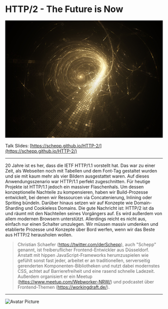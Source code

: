 HTTP/2 - The Future is Now
======

![Cover Image](images/backgrounds/shutterstock_150137660.jpg)

Talk Slides: [https://schepp.github.io/HTTP-2/](https://schepp.github.io/HTTP-2/)

---

20 Jahre ist es her, dass die IETF HTTP/1.1 vorstellt hat. Das war zu einer Zeit, als Webseiten noch mit Tabellen und dem Font-Tag gestaltet wurden und sie mit kaum mehr als vier Bildern ausgestattet waren. Auf dieses Anwendungsszenario war HTTP/1.1 perfekt zugeschnitten. Für heutige Projekte ist HTTP/1.1 jedoch ein massiver Flaschenhals. Um dessen konzeptionelle Nachteile zu kompensieren, haben wir Build-Prozesse entwickelt, bei denen wir Ressourcen via Concatenierung, Inlining oder Spriting bündeln. Darüber hinaus setzen wir auf Konzepte wie Domain-Sharding und Cookieless Domains. Die gute Nachricht ist: HTTP/2 ist da und räumt mit den Nachteilen seines Vorgängers auf. Es wird außerdem von allem modernen Browsern unterstützt. Allerdings reicht es nicht aus, einfach nur einen Schalter umzulegen. Wir müssen massiv umdenken und etablierte Prozesse und Konzepte über Bord werfen, wenn wir das Beste aus HTTP/2 herausholen wollen.

> Christian Schaefer (https://twitter.com/derSchepp), auch "Schepp" genannt, ist freiberuflicher Frontend-Entwickler aus Düsseldorf. Anstatt mit hippen JavaScript-Frameworks herumzuspielen wie gefühlt sonst fast jeder, arbeitet er an traditionellen, serverseitig gerenderten Komponenten-Bibliotheken und nutzt dabei modernstes CSS, achtet auf Barrierefreiheit und eine rasend schnelle Ladezeit. Außerdem organisiert er ein Meetup (https://www.meetup.com/Webworker-NRW/) und podcastet über Frontend-Themen (https://workingdraft.de/).

---

![Avatar Picture](https://s.gravatar.com/avatar/7096dcb1690ef7418c4e94518f2fed31?s=200) 
 
